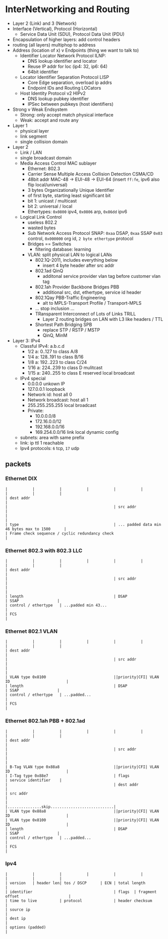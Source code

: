 # InterNetworking and Routing

- Layer 2 (Link) and 3 (Network)
- Interface (Vertical), Protocol (Horizontal)
  - Service Data Unit (SDU), Protocol Data Unit (PDU)
- Encapsulation of higher layers: add control headers
- routing (all layers) multiphop to address
- Address (location of x) v Endpoints (thing we want to talk to)
  - Identifier Locator Network Protocol ILNP:
    - DNS lookup identifier and locator
    - Reuse IP addr for loc (ip4: 32, ip6: 64)
    - 64bit identifier
  - Locator Identifier Separation Protocol LISP
    - Core Edge separation, overload ip addrs
    - Endpoint IDs and Routing LOCators
  - Host Identity Protocol v2 HIPv2
    - DNS lookup pubkey identifier
    - IPSec between pubkeys (host identifiers)
- Strong v Weak Endsystem
  - Strong: only accept match physical interface
  - Weak: accept and route any
- Layer 1
  - physical layer
  - link segment
  - single collision domain
- Layer 2
  - Link / LAN
  - single broadcast domain
  - Media Access Control MAC sublayer
    - Ethernet: 802.3
    - Carrier Sense Multiple Access Collision Detection CSMA/CD
    - 48bit addr MAC-48 -> EUI-48 -> EUI-64 (insert `ff:fe`, ipv6 also flip local/universal)
    - 3 bytes Organizationally Unique Identifier
    - of first byte, starting least significant bit
    - bit 1: unicast / multicast
    - bit 2: universal / local
    - Ethertypes: `0x0800` ipv4, `0x0806` arp, `0x86dd` ipv6
  - Logical Link Control
    - useless 802.2
    - wasted bytes
    - Sub Network Access Protocol SNAP: `0xaa` DSAP, `0xaa` SSAP `0x03` control, `0x000000` org id, `2 byte ethertype` protocol
    - Bridges == Switches
      - filtering database: learning
    - VLAN: split physical LAN to logical LANs
      - 802.1Q-2011, includes everything below
        - insert 4 byte header after src addr
      - 802.1ad QinQ
        - additonal service provider vlan tag before customer vlan tag
      - 802.1ah Provider Backbone Bridges PBB
        - additional src, dst, ethertype, service id header
      - 802.1Qay PBB-Traffic Engineering
        - alt to MPLS-Transport Profile / Transport-MPLS
      - ... stop inclusion ...
      - TRansparent Interconnect of Lots of Links TRILL
        - Layer 2 routing bridges on LAN with L3 like headers / TTL
      - Shortest Path Bridging SPB
        - replace STP / RSTP / MSTP
        - QinQ, MinM
- Layer 3: IPv4
  - Classful IPv4: a.b.c.d
    - 1/2 a: 0..127 to class A/8
    - 1/4 a: 128..191 to class B/16
    - 1/8 a: 192..223 to class C/24
    - 1/16 a: 224..239 to class D mulitcast
    - 1/15 a: 240..255 to class E reserved local broadcast
  - IPv4 special
    - 0.0.0.0 unkown IP
    - 127.0.0.1 loopback
    - Network id: host all 0
    - Network broadcast: host all 1
    - 255.255.255.255 local broadcast
    - Private:
      - 10.0.0.0/8
      - 172.16.0.0/12
      - 192.168.0.0/16
      - 169.254.0.0/16 link local dynamic config
  - subnets: area with same prefix
  - link: ip ttl 1 reachable
  - Ipv4 protocols: `6` tcp, `17` udp

## packets

### Ethernet DIX

```
|           |           |           |           |           |           |           |           |
| dest addr                                                                                     |
|                                               | src addr                                      |
|                                                                                               |
| type                                          | ... padded data min 46 bytes max to 1500      |
| Frame check sequence / cyclic redundancy check                                                |
```

### Ethernet 802.3 with 802.3 LLC

```
|           |           |           |           |           |           |           |           |
| dest addr                                                                                     |
|                                               | src addr                                      |
|                                                                                               |
| length                                        | DSAP                   | SSAP                 |
| control / ethertype   | ...padded min 43...                                                   |
| FCS                                                                                           |
```

### Ethernet 802.1 VLAN

```
|           |           |           |           |           |           |           |           |
| dest addr                                                                                     |
|                                               | src addr                                      |
|                                                                                               |
| VLAN type 0x8100                              ||priority|CFI| VLAN ID                         |
| length                                        | DSAP                   | SSAP                 |
| control / ethertype   | ...padded...                                                          |
| FCS                                                                                           |
```

### Ethernet 802.1ah PBB + 802.1ad

```
|           |           |           |           |           |           |           |           |
| dest addr                                                                                     |
|                                               | src addr                                      |
|                                                                                               |
| B-Tag VLAN type 0x88a8                        ||priority|CFI| VLAN ID                         |
| I-Tag type 0x88e7                             | flags                 | service identifier    |
|                                               | dest addr                                     |
| src addr                                                                                      |
|                                               |...............skip............................|
| VLAN type 0x88a8                              ||priority|CFI| VLAN ID                         |
| VLAN type 0x8100                              ||priority|CFI| VLAN ID                         |
| length                                        | DSAP                   | SSAP                 |
| control / ethertype   | ...padded...                                                          |
| FCS                                                                                           |
```

### Ipv4

```
|           |           |           |           |           |           |           |           |
| version   | header len| tos / DSCP      | ECN | total length                                  |
| identifier                                    | flags  | fragment offset                      |
| time to live          | protocol              | header checksum                               |
| source ip                                                                                     |
| dest ip                                                                                       |
| options (padded)                                                                              |
```
